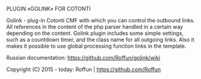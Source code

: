PLUGIN «GOLINK» FOR COTONTI

Golink - plug-in Cotonti CMF with which you can control the outbound links. All references in the content of the php parser handled in a certain way depending on the content. Golink plugin includes some simple settings, such as a countdown timer, and the class name for all outgoing links. Also it makes it possible to use global processing function links in the template.

Russian documentation: https://github.com/Roffun/golink/wiki

Copyright (C) 2015 - today: Roffun | https://github.com/Roffun
